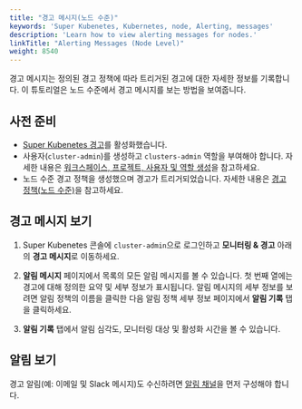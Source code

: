 ```yaml
---
title: "경고 메시지(노드 수준)"
keywords: 'Super Kubenetes, Kubernetes, node, Alerting, messages'
description: 'Learn how to view alerting messages for nodes.'
linkTitle: "Alerting Messages (Node Level)"
weight: 8540
---
```


경고 메시지는 정의된 경고 정책에 따라 트리거된 경고에 대한 자세한 정보를 기록합니다. 이 튜토리얼은 노드 수준에서 경고 메시지를 보는 방법을 보여줍니다.

## 사전 준비

- [Super Kubenetes 경고](../../../pluggable-components/alerting/)를 활성화했습니다.
- 사용자(`cluster-admin`)를 생성하고 `clusters-admin` 역할을 부여해야 합니다. 자세한 내용은 [워크스페이스, 프로젝트, 사용자 및 역할 생성](../../../quick-start/create-workspace-and-project/#step-4-create-a-role)을 참고하세요.
- 노드 수준 경고 정책을 생성했으며 경고가 트리거되었습니다. 자세한 내용은 [경고 정책(노드 수준)](../alerting-policy/)을 참고하세요.

## 경고 메시지 보기

1. Super Kubenetes 콘솔에 `cluster-admin`으로 로그인하고 **모니터링 & 경고** 아래의 **경고 메시지**로 이동하세요.

2. **알림 메시지** 페이지에서 목록의 모든 알림 메시지를 볼 수 있습니다. 첫 번째 열에는 경고에 대해 정의한 요약 및 세부 정보가 표시됩니다. 알림 메시지의 세부 정보를 보려면 알림 정책의 이름을 클릭한 다음 알림 정책 세부 정보 페이지에서 **알림 기록** 탭을 클릭하세요.

3. **알림 기록** 탭에서 알림 심각도, 모니터링 대상 및 활성화 시간을 볼 수 있습니다.

## 알림 보기

경고 알림(예: 이메일 및 Slack 메시지)도 수신하려면 [알림 채널](../../../cluster-administration/platform-settings/notification-management/configure-email/)을 먼저 구성해야 합니다.